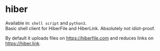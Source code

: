 # hiber
Available in: `shell script` and `python3`.
<br>Basic shell client for HiberFile and HiberLink. Absolutely not idiot-proof.

By default it uploads files on https://hiberfile.com and reduces links on https://hiber.link.

